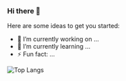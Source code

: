 ### Hi there 👋

Here are some ideas to get you started:

- 🔭 I’m currently working on ...
- 🌱 I’m currently learning ...
- ⚡ Fun fact: ...

![Top Langs](https://github-readme-stats-seven-gilt.vercel.app//api/top-langs/?username=afractal&layout=compact)

